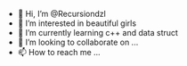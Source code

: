 - 👋 Hi, I’m @Recursiondzl
- 👀 I’m interested in beautiful girls 
- 🌱 I’m currently learning c++ and data struct
- 💞️ I’m looking to collaborate on ...
- 📫 How to reach me ...

<!---
Recursiondzl/Recursiondzl is a ✨ special ✨ repository because its `README.md` (this file) appears on your GitHub profile.
You can click the Preview link to take a look at your changes.
--->
